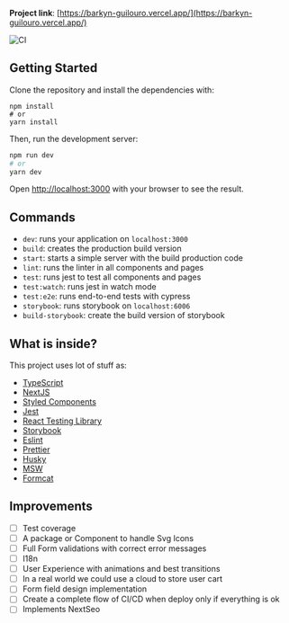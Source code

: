 **Project link**: [https://barkyn-guilouro.vercel.app/](https://barkyn-guilouro.vercel.app/)

![CI](https://github.com/guilouro/frontend-challenge/actions/workflows/ci.yml/badge.svg?branch=main)

## Getting Started

Clone the repository and install the dependencies with:

```
npm install
# or
yarn install
```

Then, run the development server:

```bash
npm run dev
# or
yarn dev
```

Open [http://localhost:3000](http://localhost:3000) with your browser to see the result.

## Commands

- `dev`: runs your application on `localhost:3000`
- `build`: creates the production build version
- `start`: starts a simple server with the build production code
- `lint`: runs the linter in all components and pages
- `test`: runs jest to test all components and pages
- `test:watch`: runs jest in watch mode
- `test:e2e`: runs end-to-end tests with cypress
- `storybook`: runs storybook on `localhost:6006`
- `build-storybook`: create the build version of storybook

## What is inside?

This project uses lot of stuff as:

- [TypeScript](https://www.typescriptlang.org/)
- [NextJS](https://nextjs.org/)
- [Styled Components](https://styled-components.com/)
- [Jest](https://jestjs.io/)
- [React Testing Library](https://testing-library.com/docs/react-testing-library/intro)
- [Storybook](https://storybook.js.org/)
- [Eslint](https://eslint.org/)
- [Prettier](https://prettier.io/)
- [Husky](https://github.com/typicode/husky)
- [MSW](https://github.com/mswjs/msw)
- [Formcat](https://github.com/guilouro/formcat)

## Improvements

- [ ] Test coverage
- [ ] A package or Component to handle Svg Icons
- [ ] Full Form validations with correct error messages
- [ ] I18n
- [ ] User Experience with animations and best transitions
- [ ] In a real world we could use a cloud to store user cart
- [ ] Form field design implementation
- [ ] Create a complete flow of CI/CD when deploy only if everything is ok
- [ ] Implements NextSeo
